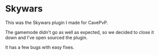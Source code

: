 # Skywars
This was the Skywars plugin I made for CavePvP.

The gamemode didn't go as well as expected, so we decided to close it down and I've open sourced the plugin.

It has a few bugs with easy fixes.